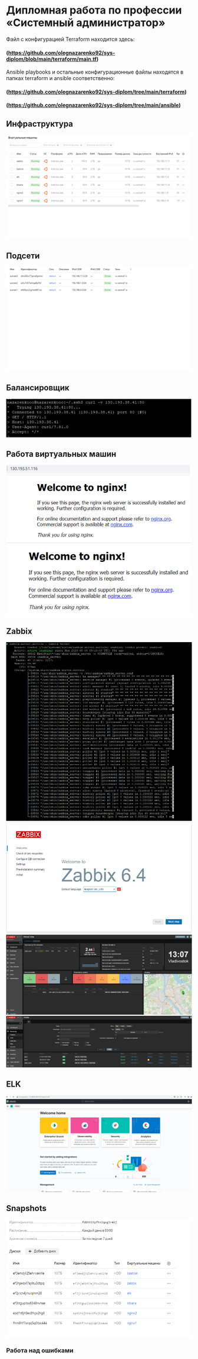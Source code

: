 
#  Дипломная работа по профессии «Системный администратор»

Файл с конфигурацией Terraform находится здесь:
#### (https://github.com/olegnazarenko92/sys-diplom/blob/main/terraform/main.tf) 
Ansible playbooks и остальные конфигурационные файлы находятся в папках terraform и ansible соответственно:
#### (https://github.com/olegnazarenko92/sys-diplom/tree/main/terraform)
#### (https://github.com/olegnazarenko92/sys-diplom/tree/main/ansible)

## Инфраструктура
![Monitoring](https://github.com/olegnazarenko92/sys-diplom/blob/main/screens/%D0%98%D0%BD%D1%84%D1%80%D0%B0%D1%81%D1%82%D1%80%D1%83%D0%BA%D1%82%D1%83%D1%80%D0%B0.png)

## Подсети
![Monitoring](https://github.com/olegnazarenko92/sys-diplom/blob/main/screens/subnets.png)

## Балансировщик
![Monitoring](https://github.com/olegnazarenko92/sys-diplom/blob/main/screens/balancer.png)

## Работа виртуальных машин
![Monitoring](https://github.com/olegnazarenko92/sys-diplom/blob/main/screens/nginx1.png)
![Monitoring](https://github.com/olegnazarenko92/sys-diplom/blob/main/screens/nginx2.png)
## Zabbix
![Monitoring](https://github.com/olegnazarenko92/sys-diplom/blob/main/screens/zabbix.png)
![Monitoring](https://github.com/olegnazarenko92/sys-diplom/blob/main/screens/zabbix1.png)
![Monitoring](https://github.com/olegnazarenko92/sys-diplom/blob/main/screens/zabbix2.png)
![Monitoring](https://github.com/olegnazarenko92/sys-diplom/blob/main/screens/zabbix3.png)

## ELK
![Monitoring](https://github.com/olegnazarenko92/sys-diplom/blob/main/screens/elk.png)

## Snapshots
![Monitoring](https://github.com/olegnazarenko92/sys-diplom/blob/main/screens/snapshots.png)

### Работа над ошибками
